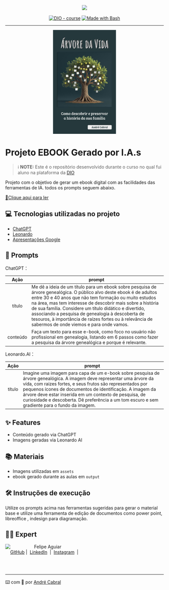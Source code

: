 <p align="center">
    <img width="100" src=".github/assets/banner.png">
</p>


<p align="center">
<a href="https://dio.me/"><img src="https://img.shields.io/badge/DIO-Course-28DA77?logo=youtube" alt="DIO - course"></a>
<a href="https://www.gnu.org/software/bash/" title="Go to Bash homepage"><img src="https://img.shields.io/badge/Prompt-Project-blue?logo=gnu-bash&amp;logoColor=white" alt="Made with Bash"></a></p>

-------


<p align="center">
<img 
    src="./assets/ebook_capa.jpg"
    width="200"  
/>
</p>

# Projeto EBOOK Gerado por I.A.s


 > ℹ️ **NOTE:** Este é o repositório desenvolvido durante o curso no qual fui aluno na plataforma da [DIO](https://dio.me)

Projeto com o objetivo de gerar um ebook digital com as facilidades das ferramentas de IA. todos os prompts
seguem abaixo.

<a href="https://github.com/andrescabral85/criando_um_ebook_IA/blob/main/output/E-book%20%20-%20%C3%81rvore%20da%20Vida.pdf" title="View PDF now"> 📕Clique aqui para ler</a>

## 💻 Tecnologias utilizadas no projeto

- [ChatGPT](https://chat.openai.com/) 
- [Leonardo](https://www.leonardo.ai/)
- [Apresentações Google](https://docs.google.com/presentation)

## 🧠 Prompts


ChatGPT：

|   Ação   | prompt                                                                                                                                                                                                                                                                         |
| :------: | ------------------------------------------------------------------------------------------------------------------------------------------------------------------------------------------------------------------------------------------------------------------------------ |
|  título  | Me dê a ideia de um título para um ebook sobre pesquisa de árvore genealógica. O público alvo deste ebook é de adultos entre 30 e 40 anos que não tem formação ou muito estudos na área, mas tem interesse de descobrir mais sobre a história de sua família. Considere um título didático e divertido, associando a pesquisa de genealogia à descoberta de tesouros, à importância de raízes fortes ou à relevância de sabermos de onde viemos e para onde vamos.                                                         |
| conteúdo | Faça um texto para esse e-book, como foco no usuário não profissional em genealogia,  listando em 6 passos como fazer a pesquisa da árvore genealógica e porque é relevante. |


Leonardo.AI：

|  Ação  | prompt                                                                                 |
| :----: | -------------------------------------------------------------------------------------- |
| título | Imagine uma imagem para capa de um e-book sobre pesquisa de árvore genealógica. A imagem deve representar uma árvore da vída, com raizes fortes, e seus frutos são representados por pequenos ícones de documentos de identificação. A imagem da árvore deve estar inserida em um contexto de pesquisa, de curiosidade e descoberta. Dê preferência a um tom escuro e sem gradiente para o fundo da imagem. |

## ✨ Features

- Conteúdo gerado via ChatGPT
- Imagens geradas via Leonardo AI

## 📚 Materiais

- Imagens utilizadas em `assets`
- ebook gerado durante as aulas em `output`

## 🛠️ Instruções de execução

Utilize os prompts acima nas ferramentas sugeridas para gerar o material base e utilize uma ferramenta de edição de documentos como power point, libreoffice , indesign para diagramação.

## 👨‍💻 Expert

<p>
    <img 
      align=left 
      margin=10 
      width=80 
      src="https://avatars.githubusercontent.com/u/126682540?v=4"
    />
    <p>&nbsp&nbsp&nbspFelipe Aguiar<br>
    &nbsp&nbsp&nbsp
    <a href="https://github.com/andrescabral85">
    GitHub</a>&nbsp;|&nbsp;
    <a href="www.linkedin.com/in/
andre-s-cabral">LinkedIn</a>
&nbsp;|&nbsp;
    <a href="https://www.instagram.com/andrescabral85/">
    Instagram</a>
&nbsp;|&nbsp;</p>
</p>
<br/><br/>
<p>

---

⌨️ com 💜 por [André Cabral](https://github.com/andrescabral85)
